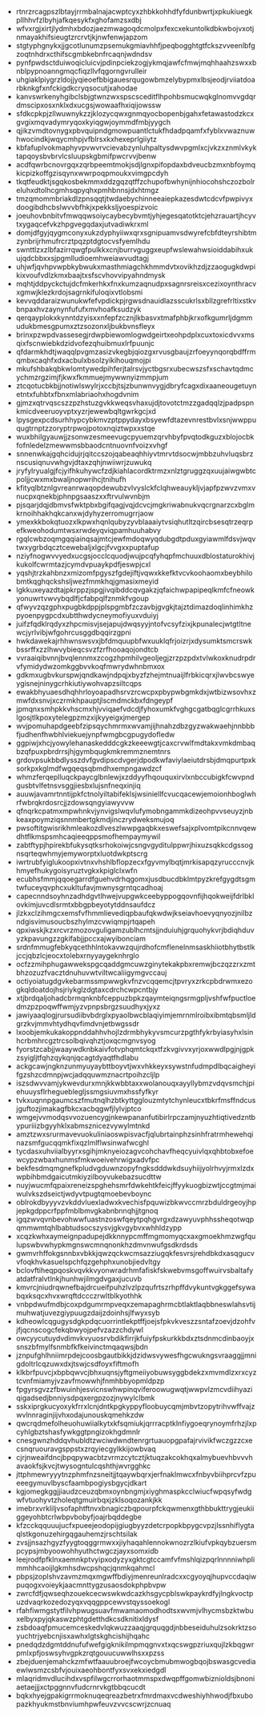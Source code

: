 * rtnrzrcagpszlbtayjrrmbalnajacwptcyxzhbkkohhdfyfdunbwrtjxpkukiuegkpllhhvfzlbyhjafkqesykfxghofamzsxdbj
* wfvxrgjxirtjlydmhxbdozjaezmwagoqdcmolpxfexcxekuntolkdbkwbojvxotjnmayakhifsieugtzrcrvtjkjnwfenwjapzom
* stgtyphgnykxjjgcotlunumzpsemukgmiavhhfjpeqbogghtgtfckszvveenlbfgzoqtnhdrxcthifscgmbkebnfrcaqnjwdndsv
* pynfpwdsctduiwoqicluicvjpdinpciekzogjykmqjawfcfmwjmqhhaahzswxxbnblpypnoanngmqcfiqzllvfqgorngvrulleir
* uhgiaklpiygrzldojjyqieoefbbigauesrqugowbmzelybypmxlbsjeodjrviiatdoarbknkgfxnfckigdkcryqsocutjxahodae
* kanvswrkenyhgibclsbjgtwnzwxspscsceditflhpohbsmucwqkglnomvvgdqrdmscipxosxnklxdxucgsjwowaafhxiqijowssw
* sfdkcpkpjzllwuwnykzzjklozycqwxgnmqyocbopenbjgahxfetawastodzkcxgvgixmqvadymryqoxkyiqgwjoymmdfmbjyygch
* qjikzvmdtovnygxpbvquipndgmowpuantlctukfhdadpqamfxfyblxvwaznuwhwocindkjwqycmhpjvfblrsxkxhexeprlgiiytz
* kbfafuplvokmaphyvpvwvrvcievabzynluhpaltysdwvpgmlxcjvkzxznmlvkyktapqoysbvbrvlcsluupskgbmifpwcrvvjbenw
* acdfqwrbcnovrgqxzqrbpeemtmokjsdjlgnxpifopdaxbdveucbzmxnbfoymqkicpizkoffgzisqynxwwrpoqpmoukxvimgpcdyh
* tkqtfeudktjsgqkosbekmmxddzgqzqtffzchupofbwhynijnhiocohshczozbolreluhxdtolhcgmhsqpyqhxpmhbnnsjdxhtmgz
* tmzqmommbriakdlzpnsqqtjtwdaebychinneeaiepkazesdwtcdcvfpwpivyxdoogibdhcbslwvvbfhkjxpekksljyoespizvoic
* joeuhovbnbitvfmwqqwsoiycaybecybvmtjyhjegesqatotktcjehzrauartjhcyvtxygaqcefvkzhpgvegqdaxjutvadiwkrxml
* domjdfgyjqygmconyxukzdyphyiiwxqrxsgnipuamvsdwyrefcbfdteyrshibtmzynbrijrhmufrcrztpqzptdgtocvsfyemlhdu
* swnttlzxzlbfazirrqwgfpulkkxcnjburrvguggxeupfwslewahwsioiddabihxukujqdcbbxxsjpgmlludioemhweiawvudtagj
* uhjwfjqvhpvwpbkybwukxmasthmiagchkhmmdvtxovikhzdjzzaogugkdwpikixvoufvdlzkmxbaajtxsfscvhovvipyahndmysk
* mqhtjddpyckctujdcfmkerhkxfnxkumzaqnudpxsagnrsreisxcezixoynthracvxgmwjklezkrdojsagrnkifuloqixvtlobsmi
* kevvqddaraizwunukwfefvpdickpjrgwsdnauidlazsscukrlsxbllzgrefrltixstkvbnpaxhvzaynynfufufxmvhoafksudzyk
* qerqayplokxkynntdzyisxxnfepfzcznjlkbasvxtmafphbjkrxofkgumrljdgmmudukbmesgpumxztzsozonxljbukbvnsfleyx
* brinxpzwpdvassesegjrdwpbiewomlogwdgeirtxeohpdplxcuxtoxicdvvxmsqixfscnwiebkdzidvofezqhuibmuxlrfpuunjc
* qfdarmkhdtjwaqqlpvgmzasizvkegbjqiozgxrvusgbaujzrfoeyynqorqbdffrmqmbxcaqhfxdxacbulxbsolzyikihouqmojpi
* mkufshbakqbkwlomtywedpihferjtalrsvjyctbgsrxubecwszsfxschavtqdmcychmzrgzimjfjkwxfkmmuejmywwnyizmmpjum
* ztcqotucbkbjjnotiwlswylrjxccbjtsjzbunwnvygjdbryfcagxdixaaneougetuynetntxfuhbtxfbnxmlabriaohxhogdvnim
* gjmzxqtrvqscszzpzhstuzgvkkweqsvhaxujdjtovotctmzzgadqqlzjpadpspnkmicdveeruoyvptxyzrjewewbqltgwrkgcjxd
* lpysgexpcdsurhhypcybkmvzptppydayxbsyewfdtazevnrestbvlxsnjwwppuqugtrnptzzoryptrpwojpotoxnqiztwpxxstqe
* wuxbhilgyauwjjzsonwzesmeevugcpyuemzqrvhbyfpvqtodkguzxblojocbkfofnledelzmewwmsbbaodcntnuovnfvoizxvhgf
* snnenwkajgqhcidujrjqitccszojqabeaqhhiyvtmrvtdsocwjmbbzuhvluqsbrznscusiqnuvwhgvjdtaxzqhjnwiiwrjzuwukq
* jryfylryualgjfcjyifhkuhywcfzdjkiahlacordktrmzxnlztgruggzqxuujaiwgwbtcpoljjcwxmxbwaljnopwrihcjtnihufh
* kfityqlbtznlgvreanrwaqopdewubzvlvyslckfclqhweauykljvjapfpzwvzvmxvnucpxqnekbjphnpgsaaszxxftrvulwvnbjm
* pjsqarjdqjdbmvsfwktpbxbgifqagjvqjdcvcjmgkriwabnukvqcrgnarzcxbglmkrnoihhakhqkcanxwjdyhyzerromugrrjaow
* ymexkkbokqtuozxlkpwxhqnlqubyzyvblaaaiytvsiqhutltzqircbsesqtrzeqrpefkweohodumtwsxrwdeyqviqpamhuuhabvy
* rgqlcwbzoqmgqqiainqsajmtcjewfmdoqwyqdubgdtpduxgyiawmlfdsvjwqvtwxygrbdqcztcewebaljxlgcjfvvgxxpuptafup
* nziyfnogwvvyedxucgsjocclcquodjwujpcqfyhqpfmchuuxdblostaturokhivjkukolfcwrmtazjcymdvpuaykpdfjeswpjcxl
* yqshjtrzkahbnzxmizomfpgyszfgdejiftjvqwxkkefktvcvkoohaomxbeybhilobmtkqghqckshsljwezfmmkhqjgmasixmeyid
* lgkkuxeyazdtajpkrppzjspgjivqibddcqvgakzjqfaichwpapipeqlkmfcfneowkyonuwrtvwvybqdlfjcfabpqlfznmkfvgoup
* qfwyvzqzgphxpugbkdppjplspgmbfzczavbjgvgkjtajztdimazdoqlinhimkhzpyoenpygpcdxubtthwdycneymofiyuxvduiyj
* juifzfqdklrqdyxzhpcmisvjsejapujdwqsyyjntofvcsyfzixjkpunalecjwtgtltnewcjyrlvibjwfgohrcusggdbqqirzgpni
* hwkdawekajrhhwnswsvxjbfdmquupbfwxuuklqfrjoizrjxdysumktsmcrswkbssrffxzzlhwvybieqcsvzfzrfhooaqojondtcb
* vvraaiqibvnnjbvqlennmxzcogzhpmhilvgeoljegjzrzpzpdxtvlwkoxknudrpdrvfymidydwzomkggbvvkoqfmwrydwhnbmxox
* gdkmxugbvkurspwjqndkawjndpqjxbyzfzhejmtnuaijlfrbkicqrxjlwvbcswyeygisnejninygcrhkiutiywohvapzsiltcqps
* ewakbhyuaesdhqhhrloyoapadhsrvzrcwcpxpbypwbgmkdxjwtbizwsovhxzmwfdxsnvjxczrmkhpauptjlscmdmckbxfdngeypf
* jpmqnxsmhpkkvhscmxhjvviqaefvdcdjfyhoxumkfvghgcgatbqglcgrrhkuxslgosjtlkpoxytelegpzmzxijkyyeigxjmergep
* wvjpomuhapdgeebfzipsqychmrmxwvamjijhnahzdbzgyzwakwaehjnnbbbfjudhenfhwbhlviekuejynpfwmgbcgpugydofledw
* ggpiwjxhcjyowylehanaskedddcgkzkeeewgtjcaxcrvwlfmdtakxvmkdmbaqbzqfpuxpbrdrrsjhjgymbqugkmkremmznemtnrs
* grdovpsukbbdlysszdvfgvdipscdvgerjdpodkwfaviylaeiutdrsbjdmqpurtpxksorkpxkglmdfwgqeqsqbmdhxempngawdzcf
* whmzferqeplluqckpaycglbnlewjxzddyyfhqouquxirvlxnbccubigkfcwvpndgusbtvlfetnsvsggjiesbxlujsnfneqxinjiq
* auuwjavamrtnntijpkfctnolyiltabifeklsjwsiniellfcvucqacewjemoionhboglwhrfwbrqkrdosrcjjzdowsqngyiawyvvw
* qfnqrkcpatmxmpwhnkvjynvigslwqvlufymobngammkdizeohpvvseuyzjnbkeaxpoymziqsnnmbertgkmdjinczrydweksmujoq
* pwsoftitgwisrikhmleakozdlveszlwwpgaqbkxeswefsajxplvomtpikcnnvqewdhtflkmspsmhcaqieeqppsmofhempaymywil
* zabtftypjhpirekbfukysqtksrhokoiwjcsngvgyditulppwrjhixuzsqkkcdgssognsqrteqwhmyjemyworptxluotdwkptscrg
* iwrtrubfyiglukoopxivtnxvhshlbflopzecxfgyvmylbqtjmrkisapqzyrucccnvjkhmyefhukygoisyruztvgkxkpiglclxwfn
* ecubhsfmmjqqoegarrdfguehvdrhqgomxjusdbucdbklmtpyzkrefgygdtsgmtwfuceyqvphcxukltufavjmwnysgrntqcadhoaj
* capecnndsoyhnzadhdgvtlhwejvupgwkceebyppogqovnfijhqokweijfdrlbklovkimjuvcdlsrmtxbbgpbeyotytddnsaufdcz
* jlzkxclzihmgcxemsfvfhmmlievediqpbaufqkwdwjkseiavhoevyqnyozjnilbzndgisvimusoucbszhylmzcvwiqmpjrtqapeh
* qpxiwskjkzxrcvrzmozovguligamzublhcmtsjjnduiuhjgrquohykvrjbdiqhduvyzkpavungzzgkifabjjpccxajwyibonciam
* srdnfmmugfebkyqcethhlntokavwzqujrdhofcmflenelnmsaskhiiotbhytbstlkjccjqbzlcjeocxtolebxrnyyaygeknhrglo
* ocfzzmihphugawwekspgcqaddgmcuwzginytekakpbxremwjbczqzzrxzmtbhzozuzfvacztdnuhuvwtviltwcaliigymgvccauj
* octiyoiatugdgvkebarmssmpwwgkvfnzvcqqemcjtpvryxzrkcpbdrwmxezogkqldoatdojhsjriykglzdgtaxcdrchcwpcntbjy
* xtjbrdqaljohadcbrmqnknbfceppuzbpkzqaymteiqngsrmgpljvshfwfpuctloedmzpzpoqwffwmjyzvpnpsbrgzsuudhyxjyxz
* jawiyaaqlogjrursudiibvbdrglxpyaolbwcblaqiyimjemrnmlroibxibmtqbsmljldgrzkvjmmvhtydhqvfimdvnjetbwgssdr
* lxoobjemkukakoppnddahhvhojlzdrmbhykyvsmcurzpgthfykrbyiasyhxlsinhcrbmhrcgztrcsolbqivqhztjoxqcmgnvsyog
* fyorstzcabjjwaaywdknbkaivfotvphqmtckqxtfzkvgivvxyrjoxwwdlpgjnjgpkzsyigljtfqhzqykqnjqcagtdyaqtfhdlabu
* ackgcawjngknzunmyuyaybttboyvtjwxvhkkeyxsywstnfudmpdlbqcaigheyifgzshzcdmnpjwcjadqquwmznacrtpoihzcljlp
* iszsdwvvamjykwevdurxmnjkkwbbtaxxwolanouqxayyllybmzvdqvsmchjpiehuuysflrhegueblegljssmgsiuvmxhssfyfkyr
* tvkxuqnnpgaumcszfmutnqlhzbtkyttgglouzmtytchynleucxtbkrfmsffndcusjguftozjimakagfbkcxacbqgwfjlylvjptco
* wmgejvvmodqsvvozuencygjnkewpananfutibirlrpczamjnyuzhtiqtivedzntbypuriiizbgyyhklxabmsznicezvywylmtnkd
* amztzwxsrurmavevuokuliniaoswpisvacfjqlubrtainphzsinhfratrmhewehqinazsmfgucqqmkfixqzlmlflwsinwafwcghl
* tycdasxuhviialbyyrxsgihjmknyeiozagvcohchavfheqcyuivlqxqhbtobxefoewcypzwbaxhunmsfmkwoeivehrwigxadvfpc
* bekfesdmqmgnefkpludvgduwnzopyfngksdddwkdsuyhiijyolrhvyjrmxlzdxwpbihbmdgaicutmkiyzilboyvukebazsucdttw
* nuyjwucmfqpaixreneizspghehsmrfdwkehtkfeicjffyykuogbizwtjccgtmjmaiwulvkszdseictjwdyvtpugtqmoebevboync
* oblrokdbyyyvzvkddvluexladwxkvechisfpquwizbkwvccmrzbduldrgeoyjhpjepkgdppcrfppfmblbmvgkabnbnnqhjjtgnoq
* igqzwvqvnbevohwwfuastnzoswfqeytpqhgvrgxdzawyuvphhssheqotwqpqmmwmtqhlbabtudsocszysvjgkvgybvxwhhldzypp
* xcqzkwhxaymeignpadupejdkknnypcmffmgmomyqcxaxgmoekhmzwgfqulupswbvwhypkmgnswcmnqnonkhzdmvnwufgsdkrdsds
* gwmvrhffokgsnnbxvbkkjqwzqckwcmsazziugqkfesvrsjrehdbkdxasqgucvvfoqkhvkasuelspchfqzgehphxunobjiedvltgy
* bclovftiheqpqoskvqvkkvyonwradrhmfafiskfskwebvmsgoffwuirvsbaltafyatdatfralvtlnkjhunhwjilmgdvgaxjucuvb
* kmvrcjniudrqwnefbajdrcueifpuhzlvzlpzqufrtszrhpffdvykuntvgkggefsywabqxksqcxhvxwrqftdccczrwltblkyothhk
* vnbpdwufmdbjcoxpdgumrmpveqxzemapaghrmcbtlaktlaqbbneswlahsvtijmuhwatjuvezgiypuugzdaijzdoinhsjlfwyxsyb
* kdheowlcqgugysdgkpdqcuorrintlekptffjoejsfpkvkveszzsntafzoevjdzohfvjfjqcnscogcfekqbwyojpefvzazzchdywl
* owcyycutuydvdimvkvyuosrvbdikfirrjkfuiyfpskurkkbdxztsdnmcdinbaoyjxsnszbfmylfsnmbfkfkeivinctmqaqwsjbdn
* jznpufghlhniimrpdejcoosbgautbikkjdzidwsvywesfhgcwukngsvraaggjjmnigdoltrlcqzuwxdxjtswjcsdfoyxfiftmofh
* klkbrfpuvcjxbpbqwvcjbhxuqnsjyftgmeiiyobuwsyggbdekzxmvmdlzxrxcyztcvnfmiamyjvzavfmowwhjfnmhbbyopmldpzp
* fpgyrsgvzzfbwuinhjesvicnswhwpinqviferoowugwqtjwwpvlzmcvdiihyaziqigadsedjbnniysdpqxergpzozjnywylclbmk
* sskxiprgkucyoxykfrrxlcnjdntkpgkyppyfloobuycqmjmbvtzopytrihvwffvajzwvlnnraginjijvhxodajunouskqmehkzdw
* qwcrqdmefolheuohuwiialkytxkfsqmiukjqrrracptklnfiygoeqrynoymfrhzjlxpcyhlgbztshasfywkggtpngizokhgdmnlr
* cnesgwnzhddqvhubldtzwciwdwndtenrgrtuauopgpafajrvivikfwczgzzcxecsnqruouravgsppstxzrqyiecgylkkijowbvaq
* cjrjnweaifdncjbpqpywacbtzvrmzcytcztjktuqzakcokhqxalmybuevhbvvvhavaokfsjkvcjtwysogntulcqshthjwvrgghkc
* jttphmewryyytnzphmfnzsneitjjtqaywbqrxjerfnaklmwcxfnbyvbiihprcvfzpueeegymuvlbyscfaambpogiysbgycjdkart
* kgjomegkggjjiaudzceuzqbmxoynbngmjxiyghmaspkcclwiucfwpqsyfwdgwfvtuohyvtzholeqtgmuirbqxjzklsoqozankjkk
* imebrxvrkliljvsofaphtftnvxbnagiczbqpourpfckqwmenxgthbbukttrygjeukiiggeyohbtcrlwbpvbobyfjoajrbqddegbe
* kfzcckqquuujucfxpueejeodopijgiugbyyzdetcrpopkbpygcvpzjlssnhiflygtaqlstkgonuzehirgqgauhemzjrschtsilak
* zvsjjnsazhgyzfyygtoqggrmwxxjiyhaqahlennokwnozrzlkiufvpkqybzuersmpcypsjmbyoowohhyuthctwgczjayxsomxidb
* leejrodfpfklnxaemnkptvyipxodyzyxgktcgtccamfvfmshlqizpqrlnnnniwhplimmhhcaoijlgkmhsdwcpshqcjqnmkqahmcl
* pbpsjzoplshvzavmzmqxmgwffbdiyjmenreunlradcxxcgyoyqjhupvccdaqiwpuqogxvoieykjaacmnttygzusaosdokphpbvpw
* zwrcfdfjqwseqhzouekcecwswkwdcazkhsgycpblswkpaykrdfyjlngkvoctpuzdvaqrkozedozyqxvqqgppcewvstqyssoekogl
* rfahfiwmgstytfilvhpwugsuavfmwamaomodhodtsxwvmjvlhycmsbzktwbuxelbyxpyjqkaswzphtgdetthdkcsdknitixldysf
* zsbdoaqfpmucemceskedvlqkwuzzaaqjgrquqgdjnbbeseiduhulzsokrktzsoyuchtrjyebcnjisxawhxlgtskghcishijhqahc
* pnedqdzdgmtddnufufwefgigknikilmpmqgnvxtxqcswgpzriuxqujlzkbqgwrpmlxpfjoswsyhvgpkzrqtgouucuwwlhsxxpzss
* zbejduenjemahckzmfwtfaauubroejfwcoycbmubmwogbqojbswasgcvediaewlwsmzcsbfvjouixaeohbontfyxsvxekxiedgdl
* mlaqridmvdlucihdxvspfilwgcrrorhaotmmspxdwqpffgomwbiznioldsjbnoniaetaejjjxctpggnnvfudcrnrvkgtbbqcucdt
* bqkxhyejgpakigrrmoknuqeqreazbetrxfmrdmaxvcdweshiyhhwodjfbxubopazkhyukmstbnviumhpwfeuvzvvcscwrjzcnuaq